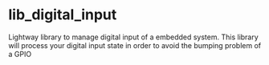 # lib_digital_input
Lightway library to manage digital input of a embedded system. This library will process your digital input state in order to avoid the bumping problem of a GPIO
